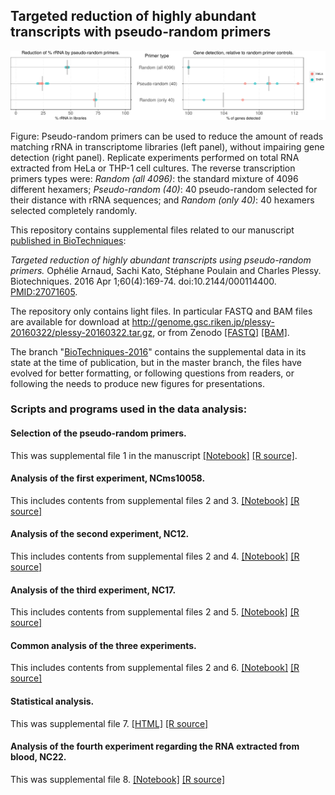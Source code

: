 ## Targeted reduction of highly abundant transcripts with pseudo-random primers

![Pseudo-random primers](PseudoRandomPrimers.png)

Figure: Pseudo-random primers can be used to reduce the amount of reads
matching rRNA in transcriptome libraries (left panel), without impairing gene
detection (right panel).  Replicate experiments performed on total RNA
extracted from HeLa or THP-1 cell cultures.  The reverse transcription primers
types were: _Random (all 4096)_: the standard mixture of 4096 different
hexamers; _Pseudo-random (40)_: 40 pseudo-random selected for their distance
with rRNA sequences; and _Random (only 40)_: 40 hexamers selected completely
randomly.

This repository contains supplemental files related to our manuscript
[published in BioTechniques](https://www.future-science.com/doi/10.2144/000114400):

_Targeted reduction of highly abundant transcripts using pseudo-random primers._
Ophélie Arnaud, Sachi Kato, Stéphane Poulain and Charles Plessy.
Biotechniques. 2016 Apr 1;60(4):169-74. doi:10.2144/000114400. [PMID:27071605](https://pubmed.gov/27071605).

The repository only contains light files.  In particular FASTQ and BAM files
are available for download at <http://genome.gsc.riken.jp/plessy-20160322/plessy-20160322.tar.gz>,
or from Zenodo [[FASTQ]](http://dx.doi.org/10.5281/zenodo.48112)
[[BAM]](http://dx.doi.org/10.5281/zenodo.48114).

The branch "[BioTechniques-2016](https://github.com/Population-Transcriptomics/pseudo-random-primers/tree/BioTechniques-2016)"
contains the supplemental data in its state at
the time of publication, but in the master branch, the files have evolved for
better formatting, or following questions from readers, or following the
needs to produce new figures for presentations.

### Scripts and programs used in the data analysis:

#### Selection of the pseudo-random primers.

This was supplemental file 1 in the manuscript [[Notebook]](design/design.md) [[R source]](design/design.Rmd).

#### Analysis of the first experiment, NCms10058.

This includes contents from supplemental files 2 and 3. [[Notebook]](NCki_clean/commandes_clean.md) [[R source]](NCki_clean/commandes_clean.Rmd)

#### Analysis of the second experiment, NC12.

This includes contents from supplemental files 2 and 4. [[Notebook]](Nc12_clean/commandes_clean.md) [[R source]](Nc12_clean/commandes_clean.Rmd)

#### Analysis of the third experiment, NC17.

This includes contents from supplemental files 2 and 5. [[Notebook]](NC17_clean/commandes_clean.md) [[R source]](NC17_clean/commandes_clean.Rmd)

#### Common analysis of the three experiments.

This includes contents from supplemental files 2 and 6.  [[Notebook]](3_exp/command.md) [[R source]](3_exp/command.Rmd)

#### Statistical analysis.

This was supplemental file 7.  [[HTML]](3_exp/stat/stats.html) [[R source]](3_exp/stat/stats.Rmd)

#### Analysis of the fourth experiment regarding the RNA extracted from blood, NC22.

This was supplemental file 8.  [[Notebook]](NC22b_clean/commands_NC22.md) [[R source]](NC22b_clean/commands_NC22.Rmd)
